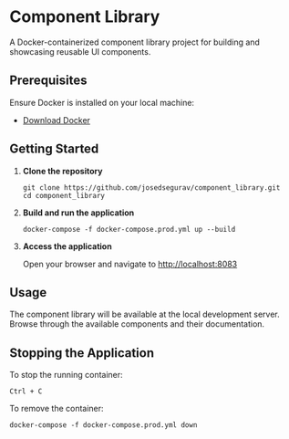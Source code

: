 # Component Library

A Docker-containerized component library project for building and showcasing reusable UI components.

## Prerequisites

Ensure Docker is installed on your local machine:

- [Download Docker](https://www.docker.com/get-started)

## Getting Started

1. **Clone the repository**

   ```
   git clone https://github.com/josedsegurav/component_library.git
   cd component_library
   ```

2. **Build and run the application**

   ```
   docker-compose -f docker-compose.prod.yml up --build
   ```

3. **Access the application**

   Open your browser and navigate to [http://localhost:8083](http://localhost:8083)

## Usage

The component library will be available at the local development server. Browse through the available components and their documentation.

## Stopping the Application

To stop the running container:

```
Ctrl + C
```

To remove the container:

```
docker-compose -f docker-compose.prod.yml down
```
